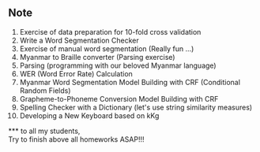 ## Note  
1. Exercise of data preparation for 10-fold cross validation  
2. Write a Word Segmentation Checker  
3. Exercise of manual word segmentation (Really fun ...)  
4. Myanmar to Braille converter (Parsing exercise)  
5. Parsing (programming with our beloved Myanmar language)  
6. WER (Word Error Rate) Calculation  
7. Myanmar Word Segmentation Model Building with CRF (Conditional Random Fields)  
8. Grapheme-to-Phoneme Conversion Model Building with CRF  
9. Spelling Checker with a Dictionary (let's use string similarity measures)  
10. Developing a New Keyboard based on kKg   

*** to all my students,   
Try to finish above all homeworks ASAP!!!

